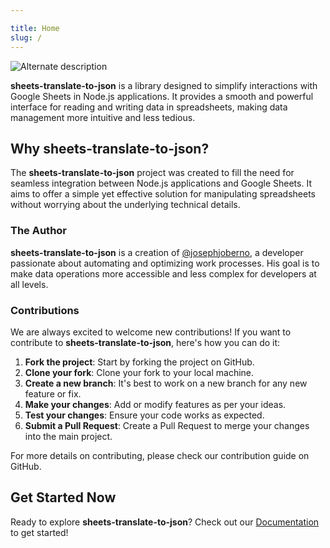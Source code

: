 ```yaml
---

title: Home
slug: /
---
```


<div class="text--center">
    <img src="/img/sheets-translate-to-json.png" alt="Alternate description" />
</div>

**sheets-translate-to-json** is a library designed to simplify interactions with Google Sheets in Node.js applications. It provides a smooth and powerful interface for reading and writing data in spreadsheets, making data management more intuitive and less tedious.

## Why **sheets-translate-to-json**?

The **sheets-translate-to-json** project was created to fill the need for seamless integration between Node.js applications and Google Sheets. It aims to offer a simple yet effective solution for manipulating spreadsheets without worrying about the underlying technical details.

### The Author

**sheets-translate-to-json** is a creation of [@josephjoberno](https://github.com/josephjoberno), a developer passionate about automating and optimizing work processes. His goal is to make data operations more accessible and less complex for developers at all levels.

### Contributions

We are always excited to welcome new contributions! If you want to contribute to **sheets-translate-to-json**, here's how you can do it:

1. **Fork the project**: Start by forking the project on GitHub.
2. **Clone your fork**: Clone your fork to your local machine.
3. **Create a new branch**: It's best to work on a new branch for any new feature or fix.
4. **Make your changes**: Add or modify features as per your ideas.
5. **Test your changes**: Ensure your code works as expected.
6. **Submit a Pull Request**: Create a Pull Request to merge your changes into the main project.

For more details on contributing, please check our contribution guide on GitHub.

## Get Started Now

Ready to explore **sheets-translate-to-json**? Check out our [Documentation](/docs/Getting%20Started/installation) to get started!
